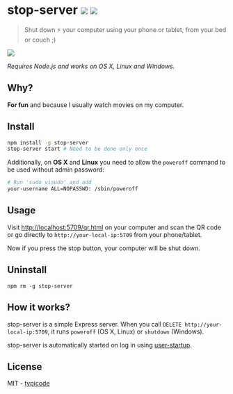 # stop-server [![](https://badge.fury.io/js/stop-server.svg)](https://www.npmjs.com/package/stop-server) [![](https://travis-ci.org/typicode/stop-server.svg?branch=master)](https://travis-ci.org/typicode/stop-server)

> Shut down :zap: your computer using your phone or tablet, from your bed or couch ;)

![](http://i.imgur.com/lWW1LTE.png)

_Requires Node.js and works on OS X, Linux and Windows._

## Why?

__For fun__ and because I usually watch movies on my computer.

## Install

```bash
npm install -g stop-server
stop-server start # Need to be done only once
```

Additionally, on __OS X__ and __Linux__ you need to allow the `poweroff` command to be used without admin password:

```bash
# Run 'sudo visudo' and add
your-username ALL=NOPASSWD: /sbin/poweroff
```

## Usage

Visit [http://localhost:5709/qr.html](http://localhost:5709/qr.html) on your computer and scan the QR code or go directly to `http://your-local-ip:5709` from your phone/tablet.

Now if you press the stop button, your computer will be shut down.

## Uninstall

```
npm rm -g stop-server
```

## How it works?

stop-server is a simple Express server. When you call `DELETE http://your-local-ip:5709`, it runs `poweroff` (OS X, Linux) or `shutdown` (Windows).

stop-server is automatically started on log in using [user-startup](https://github.com/typicode/user-startup).

## License

MIT - [typicode](https://github.com/typicode/stop-server)
